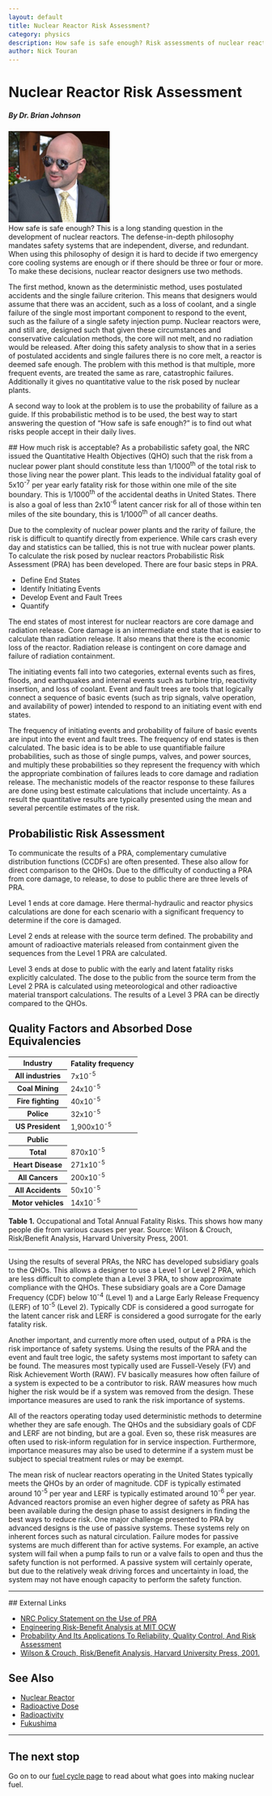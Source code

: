 ```yaml
---
layout: default
title: Nuclear Reactor Risk Assessment?
category: physics
description: How safe is safe enough? Risk assessments of nuclear reactors
author: Nick Touran
---
```

<div class="row">
<div class="col-md-8" markdown="1">

# Nuclear Reactor Risk Assessment
##### By Dr. Brian Johnson
<div class="pull-right"><img class="img-rounded img-responsive" src="/img/bjohnson.jpg" style="max-width:200px;" alt="The author, Brian Johnson, is a PRA analyst heavily involved in innovative nuclear reactor design. " title="The author, Brian Johnson, is a PRA analyst heavily involved in innovative nuclear reactor design." /></div>
How safe is safe enough? This is a long standing question in the development of
nuclear reactors.  The defense-in-depth philosophy mandates safety systems that
are independent, diverse, and redundant.  When using this philosophy of design
it is hard to decide if two emergency core cooling systems are enough or if
there should be three or four or more. To make these decisions, nuclear reactor
designers use two methods. 

The first method, known as the deterministic method, uses postulated accidents
and the single failure criterion.  This means that designers would assume that
there was an accident, such as a loss of coolant, and a single failure of the
single most important component to respond to the event, such as the failure of
a single safety injection pump.  Nuclear reactors were, and still are, designed
such that given these circumstances and conservative calculation methods, the
core will not melt, and no radiation would be released.  After doing this
safety analysis to show that in a series of postulated accidents and single
failures there is no core melt, a reactor is deemed safe enough.  The problem
with this method is that multiple, more frequent events, are treated the same
as rare, catastrophic failures.  Additionally it gives no quantitative value to
the risk posed by nuclear plants. 

A second way to look at the problem is to use the probability of failure as a guide.  If this
probabilistic method is to be used, the best way to start answering the question of “How safe is
safe enough?” is to find out what risks people accept in their daily lives.

</div>
</div>

<div class="row">
<div class="col-md-8" markdown="1">
## How much risk is acceptable?
As a probabilistic safety goal, the NRC issued the Quantitative Health Objectives (QHO) such that
the risk from a nuclear power plant should constitute less than 1/1000<sup>th</sup> of the total
risk to those living near the power plant. This leads to the individual fatality goal of
5x10<sup>-7</sup> per year early fatality risk for those within one mile of the site boundary.  This
is 1/1000<sup>th</sup> of the accidental deaths in United States.  There is also a goal of less than
2x10<sup>-6</sup> latent cancer risk for all of those within ten miles of the site boundary, this is
1/1000<sup>th</sup> of all cancer deaths.

Due to the complexity of nuclear power plants and the rarity of failure, the risk is difficult to
quantify directly from experience.  While cars crash every day and statistics can be tallied, this
is not true with nuclear power plants.  To calculate the risk posed by nuclear reactors
Probabilistic Risk Assessment (PRA) has been developed.  There are four basic steps in PRA.

* Define End States
* Identify Initiating Events
* Develop Event and Fault Trees
* Quantify

The end states of most interest for nuclear reactors are core damage and radiation release.  Core
damage is an intermediate end state that is easier to calculate than radiation release.  It also
means that there is the economic loss of the reactor.  Radiation release is contingent on core
damage and failure of radiation containment.

The initiating events fall into two categories, external events such as fires, floods, and
earthquakes and internal events such as turbine trip, reactivity insertion, and loss of coolant.
Event and fault trees are tools that logically connect a sequence of basic events (such as trip
signals, valve operation, and availability of power) intended to respond to an initiating event with
end states.

The frequency of initiating events and probability of failure of basic events are input into the
event and fault trees.  The frequency of end states is then calculated. The basic idea is to be able
to use quantifiable failure probabilities, such as those of single pumps, valves, and power sources,
and multiply these probabilities so they represent the frequency with which the appropriate
combination of failures leads to core damage and radiation release.  The mechanistic models of the
reactor response to these failures are done using best estimate calculations that include
uncertainty.  As a result the quantitative results are typically presented using the mean and
several percentile estimates of the risk.

## Probabilistic Risk Assessment

To communicate the results of a PRA, complementary cumulative distribution functions (CCDFs) are
often presented.  These also allow for direct comparison to the QHOs.  Due to the difficulty of
conducting a PRA from core damage, to release, to dose to public there are three levels of PRA.

Level 1 ends at core damage.  Here thermal-hydraulic and reactor physics calculations are done for
each scenario with a significant frequency to determine if the core is damaged.

Level 2 ends at release with the source term defined.  The probability and amount of radioactive
materials released from containment given the sequences from the Level 1 PRA are calculated.

Level 3 ends at dose to public with the early and latent fatality risks explicitly calculated.  The
dose to the public from the source term from the Level 2 PRA is calculated using meteorological and
other radioactive material transport calculations.  The results of a Level 3 PRA can be directly
compared to the QHOs.

## Quality Factors and Absorbed Dose Equivalencies

<table class="table table-striped">
<tr><th>Industry</th><th>Fatality frequency</th></tr>
<tr><th>All industries </th> <td>7x10<sup>-5</sup></td> </tr> 
<tr><th>Coal Mining</th><td>24x10<sup>-5</sup></td></tr> 
<tr><th>Fire fighting</th><td>40x10<sup>-5</sup></td></tr>
<tr><th>Police</th><td>32x10<sup>-5</sup></td></tr>
<tr><th>US President</th><td>1,900x10<sup>-5</sup></td></tr>

<tr><th>Public</th><th ></th></tr>
<tr><th>Total</th><td>870x10<sup>-5</sup></td></tr>
<tr><th>Heart Disease</th><td>271x10<sup>-5</sup></td></tr>
<tr><th>All Cancers</th><td>200x10<sup>-5</sup></td></tr>
<tr><th>All Accidents</th><td>50x10<sup>-5</sup></td></tr>
<tr><th>Motor vehicles</th><td>14x10<sup>-5</sup></td></tr>
</table>

<p class="caption"><strong>Table 1.</strong> Occupational and Total Annual Fatality Risks. This
shows how many people die from various causes per year. Source: Wilson &amp; Crouch, Risk/Benefit
Analysis, Harvard University Press, 2001.</p>
<hr/>


Using the results of several PRAs, the NRC has developed subsidiary goals to the QHOs.  This allows
a designer to use a Level 1 or Level 2 PRA, which are less difficult to complete than a Level 3 PRA,
to show approximate compliance with the QHOs.  These subsidiary goals are a Core Damage Frequency
(CDF) below 10<sup>-4</sup> (Level 1) and a Large Early Release Frequency (LERF) of 10<sup>-5</sup>
(Level 2).  Typically CDF is considered a good surrogate for the latent cancer risk and LERF is
considered a good surrogate for the early fatality risk.

Another important, and currently more often used, output of a PRA is the risk importance of safety
systems.  Using the results of the PRA and the event and fault tree logic, the safety systems most
important to safety can be found.  The measures most typically used are Fussell-Vesely (FV) and Risk
Achievement Worth (RAW).  FV basically measures how often failure of a system is expected to be a
contributor to risk.  RAW measures how much higher the risk would be if a system was removed from
the design.  These importance measures are used to rank the risk importance of systems.

All of the reactors operating today used deterministic methods to determine whether they are safe
enough.  The QHOs and the subsidiary goals of CDF and LERF are not binding, but are a goal.  Even
so, these risk measures are often used to risk-inform regulation for in service inspection.
Furthermore, importance measures may also be used to determine if a system must be subject to
special treatment rules or may be exempt.

The mean risk of nuclear reactors operating in the United States typically meets the QHOs by an
order of magnitude.  CDF is typically estimated around 10<sup>-5</sup> per year and LERF is
typically estimated around 10<sup>-6</sup> per year. Advanced reactors promise an even higher degree
of safety as PRA has been available during the design phase to assist designers in finding the best
ways to reduce risk.  One major challenge presented to PRA by advanced designs is the use of passive
systems.  These systems rely on inherent forces such as natural circulation.  Failure modes for
passive systems are much different than for active systems.  For example, an active system will fail
when a pump fails to run or a valve fails to open and thus the safety function is not performed.  A
passive system will certainly operate, but due to the relatively weak driving forces and uncertainty
in load, the system may not have enough capacity to perform the safety function.

</div>
</div>

<hr/>

<div class="row">
<div class="col-md-8" markdown="1">
## External Links
<ul>
<li><a href="https://www.nrc.gov/reading-rm/doc-collections/commission/policy/60fr42622.pdf">NRC Policy Statement on the Use of PRA</a></li>
<li><a href="https://ocw.mit.edu/courses/engineering-systems-division/esd-72-engineering-risk-benefit-analysis-spring-2007/">Engineering Risk-Benefit Analysis at MIT OCW</a></li>
<li><a href="https://ocw.mit.edu/courses/nuclear-engineering/22-38-probability-and-its-applications-to-reliability-quality-control-and-risk-assessment-fall-2005/">Probability And Its Applications To Reliability, Quality Control, And Risk Assessment</a></li>
<li><a href="http://www.hup.harvard.edu/catalog.php?isbn=9780674005297">Wilson &amp; Crouch, Risk/Benefit Analysis, Harvard University Press, 2001.</a></li>
</ul>

## See Also
<ul>
<li><a href="{% link reactors.md %}">Nuclear Reactor</a></li>
<li><a href="{% link dose.md %}">Radioactive Dose</a></li>
<li><a href="{% link radioactivity.md %}">Radioactivity</a></li>
<li><a href="{% link fukushima.html %}">Fukushima</a></li>
</ul>
</div>
</div>


<hr/>

<div class="row">
<div class="col-md-8">
<h2>The next stop</h2>
<p>Go on to our <a href="{% link fuel-cycle.md %}">fuel cycle page</a> to read about what goes into making nuclear fuel.</p>
</div>
</div>

